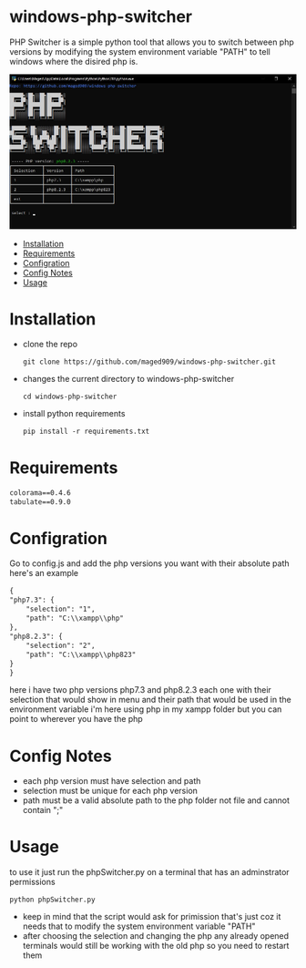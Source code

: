 # windows-php-switcher
PHP Switcher is a simple python tool that allows you to switch between php versions by modifying the system environment variable "PATH" to tell windows where the disired php is.

![program picture](https://github.com/maged909/windows-php-switcher/blob/main/program%20screenshot.jpg)

- [Installation](#Installation)
- [Requirements](#Requirements)
- [Configration](#Configration)
- [Config Notes](#config-notes)
- [Usage](#Usage)


# Installation
-	clone the repo

		git clone https://github.com/maged909/windows-php-switcher.git

-	changes the current directory to windows-php-switcher

		cd windows-php-switcher
		
-	install python requirements

		pip install -r requirements.txt

# Requirements
	
	colorama==0.4.6
	tabulate==0.9.0

# Configration
Go to config.js and add the php versions you want with their absolute path
here's an example

	{
    "php7.3": {
        "selection": "1", 
        "path": "C:\\xampp\\php"
    },
    "php8.2.3": {
        "selection": "2",
        "path": "C:\\xampp\\php823"
    }
	}
	
here i have two php versions php7.3 and php8.2.3 each one with their selection that would show in menu and their path that would be used in the environment variable
i'm here using php in my xampp folder but you can point to wherever you have the php 

# Config Notes
- each php version must have selection and path
- selection must be unique for each php version
- path must be a valid absolute path to the php folder not file and cannot contain ";"
	
	
# Usage
to use it just run the phpSwitcher.py on a terminal that has an adminstrator permissions

	python phpSwitcher.py
	
- keep in mind that the script would ask for primission that's just coz it needs that to modify the system environment variable "PATH"
- after choosing the selection and changing the php any already opened terminals would still be working with the old php so you need to restart them


